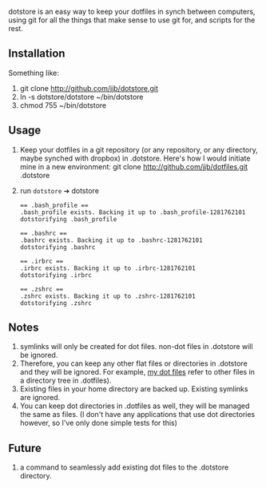 dotstore is an easy way to keep your dotfiles in synch between computers, using git for all the things that make sense to use git for, and scripts for the rest.

## Installation

Something like:

1.  git clone http://github.com/jjb/dotstore.git
2.  ln -s dotstore/dotstore ~/bin/dotstore
3.  chmod 755 ~/bin/dotstore

## Usage

1.  Keep your dotfiles in a git repository (or any repository, or any directory, maybe synched with dropbox) in .dotstore. Here's how I would initiate mine in a new environment:
        git clone http://github.com/jjb/dotfiles.git .dotstore
2.  run `dotstore` 
        ➔ dotstore 

        == .bash_profile ==
        .bash_profile exists. Backing it up to .bash_profile-1281762101
        dotstorifying .bash_profile

        == .bashrc ==
        .bashrc exists. Backing it up to .bashrc-1281762101
        dotstorifying .bashrc

        == .irbrc ==
        .irbrc exists. Backing it up to .irbrc-1281762101
        dotstorifying .irbrc

        == .zshrc ==
        .zshrc exists. Backing it up to .zshrc-1281762101
        dotstorifying .zshrc

## Notes
1.  symlinks will only be created for dot files. non-dot files in .dotstore will be ignored.
2.  Therefore, you can keep any other flat files or directories in .dotstore and they will be ignored. For example, [my dot files](http://github.com/jjb/dotfiles) refer to other files in a directory tree in .dotfiles).
3.  Existing files in your home directory are backed up. Existing symlinks are ignored.
4.  You can keep dot directories in .dotfiles as well, they will be managed the same as files. (I don't have any applications that use dot directories however, so I've only done simple tests for this)

## Future
1.  a command to seamlessly add existing dot files to the .dotstore directory.